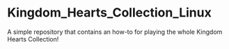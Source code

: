 # Kingdom_Hearts_Collection_Linux
A simple repository that contains an how-to for playing the whole Kingdom Hearts Collection!
